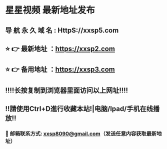 #  星星视频 最新地址发布 
##  导 航 永 久 域 名  :  HttpS://xxsp5.com
## ⭐️ 👉 最新地址 ：https://xxsp2.com
## ⭐️ 👉 备用地址 ：https://xxsp3.com 
## ‼️‼️长按复制到浏览器里面访问以上网址‼️‼️
## ‼️請使用Ctrl+D進行收藏本站!|电脑/Ipad/手机在线播放‼️
### 📧 邮箱联系方式: xxsp8090@gmail.com（发送任意内容获取最新地址）
